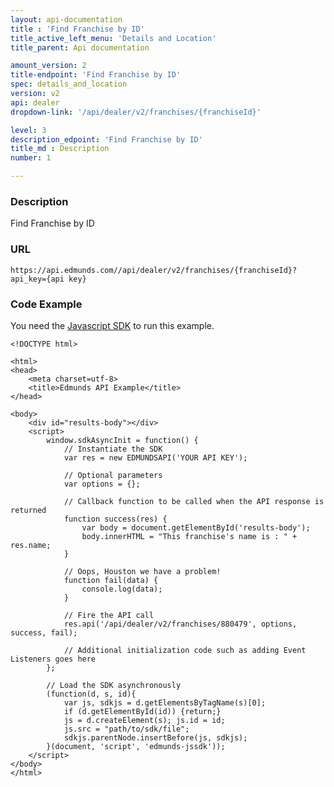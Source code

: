 ```yaml
---
layout: api-documentation
title : 'Find Franchise by ID'
title_active_left_menu: 'Details and Location'
title_parent: Api documentation

amount_version: 2
title-endpoint: 'Find Franchise by ID'
spec: details_and_location
version: v2
api: dealer
dropdown-link: '/api/dealer/v2/franchises/{franchiseId}'

level: 3
description_edpoint: 'Find Franchise by ID'
title_md : Description
number: 1

---
```



### Description

Find Franchise by ID

### URL

    https://api.edmunds.com//api/dealer/v2/franchises/{franchiseId}?api_key={api key}
    
### Code Example

You need the [Javascript SDK](https://github.com/EdmundsAPI/edmunds-javascript-sdk) to run this example.

    <!DOCTYPE html>

    <html>
    <head>
        <meta charset=utf-8>
        <title>Edmunds API Example</title>
    </head>

    <body>
        <div id="results-body"></div>
        <script>
            window.sdkAsyncInit = function() {
                // Instantiate the SDK
                var res = new EDMUNDSAPI('YOUR API KEY');

                // Optional parameters
                var options = {};

                // Callback function to be called when the API response is returned
                function success(res) {
                    var body = document.getElementById('results-body');
                    body.innerHTML = "This franchise's name is : " + res.name;
                }

                // Oops, Houston we have a problem!
                function fail(data) {
                    console.log(data);
                }

                // Fire the API call
                res.api('/api/dealer/v2/franchises/880479', options, success, fail);

                // Additional initialization code such as adding Event Listeners goes here
            };

            // Load the SDK asynchronously
            (function(d, s, id){
                var js, sdkjs = d.getElementsByTagName(s)[0];
                if (d.getElementById(id)) {return;}
                js = d.createElement(s); js.id = id;
                js.src = "path/to/sdk/file";
                sdkjs.parentNode.insertBefore(js, sdkjs);
            }(document, 'script', 'edmunds-jssdk'));
        </script>
    </body>
    </html>
